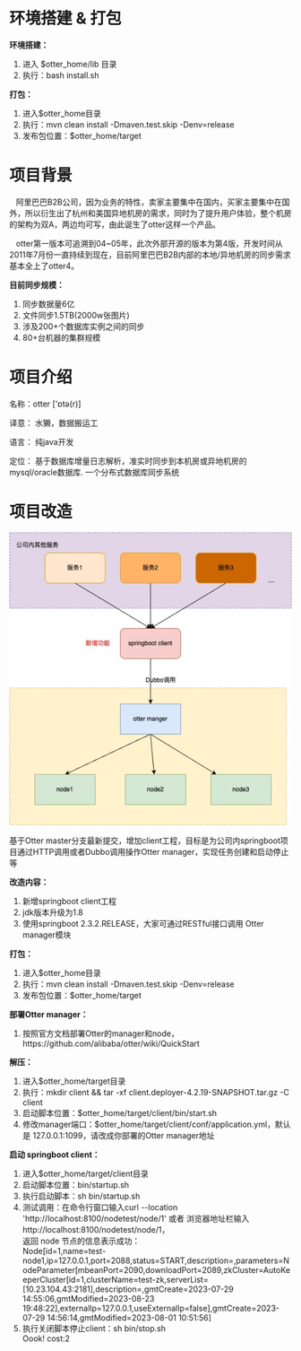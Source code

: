 <h1>环境搭建 & 打包</h1>
<strong>环境搭建：</strong>
<ol>
<li>进入 $otter_home/lib 目录</li>
<li>执行：bash install.sh</li>
</ol>
<strong>打包：</strong>
<ol>
<li>进入$otter_home目录</li>
<li>执行：mvn clean install -Dmaven.test.skip -Denv=release</li>
<li>发布包位置：$otter_home/target</li>
</ol>

<h1>
<a name="%E9%A1%B9%E7%9B%AE%E8%83%8C%E6%99%AF" class="anchor" href="#%E9%A1%B9%E7%9B%AE%E8%83%8C%E6%99%AF"><span class="octicon octicon-link"></span></a>项目背景</h1>
<p>
   &nbsp;&nbsp;&nbsp;阿里巴巴B2B公司，因为业务的特性，卖家主要集中在国内，买家主要集中在国外，所以衍生出了杭州和美国异地机房的需求，同时为了提升用户体验，整个机房的架构为双A，两边均可写，由此诞生了otter这样一个产品。 </p>
<p>
   &nbsp;&nbsp;&nbsp;otter第一版本可追溯到04~05年，此次外部开源的版本为第4版，开发时间从2011年7月份一直持续到现在，目前阿里巴巴B2B内部的本地/异地机房的同步需求基本全上了otter4。
</p>
<strong>目前同步规模：</strong>
<ol>
<li>同步数据量6亿</li>
<li>文件同步1.5TB(2000w张图片)</li>
<li>涉及200+个数据库实例之间的同步</li>
<li>80+台机器的集群规模</li>
</ol>
<h1>
<a name="%E9%A1%B9%E7%9B%AE%E4%BB%8B%E7%BB%8D" class="anchor" href="#%E9%A1%B9%E7%9B%AE%E4%BB%8B%E7%BB%8D"><span class="octicon octicon-link"></span></a>项目介绍</h1>
<p>名称：otter ['ɒtə(r)]</p>
<p>译意： 水獭，数据搬运工</p>
<p>语言： 纯java开发</p>
<p>定位： 基于数据库增量日志解析，准实时同步到本机房或异地机房的mysql/oracle数据库. 一个分布式数据库同步系统</p>
<p> </p>


<h1>项目改造</h1>

<p><img  src="client/springboot-otter.jpg"  alt=""></p>

<p>
    基于Otter master分支最新提交，增加client工程，目标是为公司内springboot项目通过HTTP调用或者Dubbo调用操作Otter manager，实现任务创建和启动停止等
</p>
<strong>改造内容：</strong>
<ol>
<li>新增springboot client工程</li>
<li>jdk版本升级为1.8</li>
<li>使用springboot 2.3.2.RELEASE，大家可通过RESTful接口调用 Otter manager模块</li>
</ol>

<strong>打包：</strong>
<ol>
<li>进入$otter_home目录</li>
<li>执行：mvn clean install -Dmaven.test.skip -Denv=release</li>
<li>发布包位置：$otter_home/target</li>
</ol>

<strong>部署Otter manager：</strong>
<ol>
<li>按照官方文档部署Otter的manager和node，https://github.com/alibaba/otter/wiki/QuickStart</li>
</ol>

<strong>解压：</strong>
<ol>
<li>进入$otter_home/target目录</li>
<li>执行：mkdir client && tar -xf client.deployer-4.2.19-SNAPSHOT.tar.gz -C client  </li>
<li>启动脚本位置：$otter_home/target/client/bin/start.sh</li>
<li>修改manager端口：$otter_home/target/client/conf/application.yml，默认是 127.0.0.1:1099，请改成你部署的Otter manager地址</li>
</ol>


<strong>启动 springboot client：</strong>
<ol>
<li>进入$otter_home/target/client目录</li>
<li>启动脚本位置：bin/startup.sh</li>
<li>执行启动脚本：sh bin/startup.sh </li>
<li>测试调用：在命令行窗口输入curl --location 'http://localhost:8100/nodetest/node/1' 或者 浏览器地址栏输入 http://localhost:8100/nodetest/node/1，
<br>返回 node 节点的信息表示成功：
<br>Node[id=1,name=test-node1,ip=127.0.0.1,port=2088,status=START,description=<null>,parameters=NodeParameter[mbeanPort=2090,downloadPort=2089,zkCluster=AutoKeeperCluster[id=1,clusterName=test-zk,serverList=[10.23.104.43:2181],description=<null>,gmtCreate=2023-07-29 14:55:06,gmtModified=2023-08-23 19:48:22],externalIp=127.0.0.1,useExternalIp=false],gmtCreate=2023-07-29 14:56:14,gmtModified=2023-08-01 10:51:56]
</li>
<li>执行关闭脚本停止client：sh bin/stop.sh
<br>Oook! cost:2
</li>
</ol>
